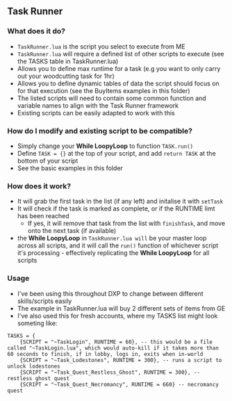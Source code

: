 ## Task Runner

### What does it do?
* `TaskRunner.lua` is the script you select to execute from ME
* `TaskRunner.lua` will require a defined list of other scripts to execute (see the TASKS table in TaskRunner.lua)
* Allows you to define max runtime for a task (e.g you want to only carry out your woodcutting task for 1hr)
* Allows you to define dynamic tables of data the script should focus on for that execution (see the BuyItems examples in this folder)
* The listed scripts will need to contain some common function and variable names to align with the Task Runner framework
* Existing scripts can be easily adapted to work with this

### How do I modify and existing script to be compatible?

* Simply change your **While LoopyLoop** to function `TASK.run()`
* Define `TASK = {}` at the top of your script, and add `return TASK` at the bottom of your script
* See the basic examples in this folder

### How does it work?
* It will grab the first task in the list (if any left) and initalise it with `setTask`
* It will check if the task is marked as complete, or if the RUNTIME limt has been reached
    * If yes, it will remove that task from the list with `finishTask`, and move onto the next task (if available)
* the **While LoopyLoop** in `TaskRunner.lua will` be your master loop across all scripts, and it will call the `run()` function of whichever script it's processing - effectively replicating the **While LoopyLoop** for all scripts


### Usage
* I've been using this throughout DXP to change between different skills/scripts easily
* The example in TaskRunner.lua will buy 2 different sets of items from GE
* I've also used this for fresh accounts, where my TASKS list might look someting like:
```
TASKS = {
    {SCRIPT = "~TaskLogin", RUNTIME = 60}, -- this would be a file called "~TaskLogin.lua", which would auto-kill if it takes more than 60 seconds to finish, if in lobby, logs in, exits when in-world
    {SCRIPT = "~Task_Lodestones", RUNTIME = 300}, -- runs a script to unlock lodestones
    {SCRIPT = "~Task_Quest_Restless_Ghost", RUNTIME = 300}, -- restless ghost quest
    {SCRIPT = "~Task_Quest_Necromancy", RUNTIME = 660} -- necromancy quest
```
